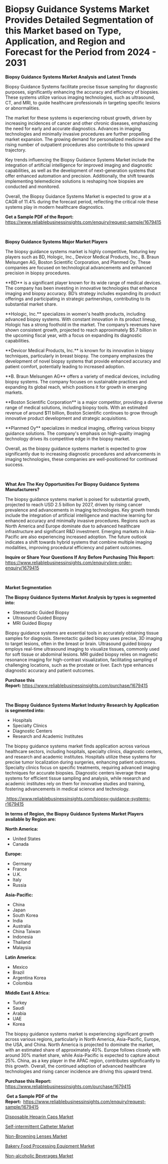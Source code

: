 <p><h1>Biopsy Guidance Systems Market Provides Detailed Segmentation of this Market based on Type, Application, and Region and Forecast for the Period from 2024 - 2031</h1></p><p><strong>Biopsy Guidance Systems Market Analysis and Latest Trends</strong></p>
<p><p>Biopsy Guidance Systems facilitate precise tissue sampling for diagnostic purposes, significantly enhancing the accuracy and efficiency of biopsies. These systems utilize various imaging technologies, such as ultrasound, CT, and MRI, to guide healthcare professionals in targeting specific lesions or abnormalities. </p><p>The market for these systems is experiencing robust growth, driven by increasing incidences of cancer and other chronic diseases, emphasizing the need for early and accurate diagnostics. Advances in imaging technologies and minimally invasive procedures are further propelling market expansion. The growing demand for personalized medicine and the rising number of outpatient procedures also contribute to this upward trajectory.</p><p>Key trends influencing the Biopsy Guidance Systems Market include the integration of artificial intelligence for improved imaging and diagnostic capabilities, as well as the development of next-generation systems that offer enhanced automation and precision. Additionally, the shift towards implementing telemedicine solutions is reshaping how biopsies are conducted and monitored.</p><p>Overall, the Biopsy Guidance Systems Market is expected to grow at a CAGR of 11.4% during the forecast period, reflecting the critical role these systems play in modern healthcare diagnostics.</p></p>
<p><strong>Get a Sample PDF of the Report:&nbsp;</strong> <a href="https://www.reliablebusinessinsights.com/enquiry/request-sample/1679415?utm_campaign=1109&utm_medium=2&utm_source=Github&utm_content=ia&utm_term=14102024&utm_id=biopsy-guidance-systems">https://www.reliablebusinessinsights.com/enquiry/request-sample/1679415</a></p>
<p>&nbsp;</p>
<p><strong>Biopsy Guidance Systems Major Market Players</strong></p>
<p><p>The biopsy guidance systems market is highly competitive, featuring key players such as BD, Hologic, Inc., Devicor Medical Products, Inc., B. Braun Melsungen AG, Boston Scientific Corporation, and Planmed Oy. These companies are focused on technological advancements and enhanced precision in biopsy procedures.</p><p>**BD** is a significant player known for its wide range of medical devices. The company has been investing in innovative technologies that enhance imaging and biopsy accuracy. BD’s strategy includes expanding its product offerings and participating in strategic partnerships, contributing to its substantial market share.</p><p>**Hologic, Inc.** specializes in women's health products, including advanced biopsy systems. With constant innovation in its product lineup, Hologic has a strong foothold in the market. The company’s revenues have shown consistent growth, projected to reach approximately $5.7 billion in the upcoming fiscal year, with a focus on expanding its diagnostic capabilities.</p><p>**Devicor Medical Products, Inc.** is known for its innovation in biopsy techniques, particularly in breast biopsy. The company emphasizes the development of novel biopsy systems that provide enhanced accuracy and patient comfort, potentially leading to increased adoption.</p><p>**B. Braun Melsungen AG** offers a variety of medical devices, including biopsy systems. The company focuses on sustainable practices and expanding its global reach, which positions it for growth in emerging markets.</p><p>**Boston Scientific Corporation** is a major competitor, providing a diverse range of medical solutions, including biopsy tools. With an estimated revenue of around $11 billion, Boston Scientific continues to grow through innovative product development and strategic acquisitions.</p><p>**Planmed Oy** specializes in medical imaging, offering various biopsy guidance solutions. The company's emphasis on high-quality imaging technology drives its competitive edge in the biopsy market.</p><p>Overall, as the biopsy guidance systems market is expected to grow significantly due to increasing diagnostic procedures and advancements in imaging technologies, these companies are well-positioned for continued success.</p></p>
<p>&nbsp;</p>
<p><strong>What Are The Key Opportunities For Biopsy Guidance Systems Manufacturers?</strong></p>
<p><p>The biopsy guidance systems market is poised for substantial growth, projected to reach USD 2.5 billion by 2027, driven by rising cancer prevalence and advancements in imaging technologies. Key growth trends include the integration of artificial intelligence and machine learning for enhanced accuracy and minimally invasive procedures. Regions such as North America and Europe dominate due to advanced healthcare infrastructure and significant R&D investment. Emerging markets in Asia-Pacific are also experiencing increased adoption. The future outlook indicates a shift towards hybrid systems that combine multiple imaging modalities, improving procedural efficiency and patient outcomes.</p></p>
<p><strong>Inquire or Share Your Questions If Any Before Purchasing This Report:</strong> <a href="https://www.reliablebusinessinsights.com/enquiry/pre-order-enquiry/1679415?utm_campaign=1109&utm_medium=2&utm_source=Github&utm_content=ia&utm_term=14102024&utm_id=biopsy-guidance-systems">https://www.reliablebusinessinsights.com/enquiry/pre-order-enquiry/1679415</a></p>
<p>&nbsp;</p>
<p><strong>Market Segmentation</strong></p>
<p><strong>The Biopsy Guidance Systems Market Analysis by types is segmented into:</strong></p>
<p><ul><li>Stereotactic Guided Biopsy</li><li>Ultrasound Guided Biopsy</li><li>MRI Guided Biopsy</li></ul></p>
<p><p>Biopsy guidance systems are essential tools in accurately obtaining tissue samples for diagnosis. Stereotactic guided biopsy uses precise, 3D imaging to target lesions, often in the breast or brain. Ultrasound guided biopsy employs real-time ultrasound imaging to visualize tissues, commonly used for soft tissue or abdominal lesions. MRI guided biopsy relies on magnetic resonance imaging for high-contrast visualization, facilitating sampling of challenging locations, such as the prostate or liver. Each type enhances diagnostic accuracy and patient outcomes.</p></p>
<p><strong>Purchase this Report:&nbsp;</strong><a href="https://www.reliablebusinessinsights.com/purchase/1679415?utm_campaign=1109&utm_medium=2&utm_source=Github&utm_content=ia&utm_term=14102024&utm_id=biopsy-guidance-systems">https://www.reliablebusinessinsights.com/purchase/1679415</a></p>
<p>&nbsp;</p>
<p><strong>The Biopsy Guidance Systems Market Industry Research by Application is segmented into:</strong></p>
<p><ul><li>Hospitals</li><li>Specialty Clinics</li><li>Diagnostic Centers</li><li>Research and Academic Institutes</li></ul></p>
<p><p>The biopsy guidance systems market finds application across various healthcare sectors, including hospitals, specialty clinics, diagnostic centers, and research and academic institutes. Hospitals utilize these systems for precise tumor localization during surgeries, enhancing patient outcomes. Specialty clinics focus on specific treatments, requiring advanced imaging techniques for accurate biopsies. Diagnostic centers leverage these systems for efficient tissue sampling and analysis, while research and academic institutes rely on them for innovative studies and training, fostering advancements in medical science and technology.</p></p>
<p><a href="https://www.reliablebusinessinsights.com/biopsy-guidance-systems-r1679415?utm_campaign=1109&utm_medium=2&utm_source=Github&utm_content=ia&utm_term=14102024&utm_id=biopsy-guidance-systems">&nbsp;https://www.reliablebusinessinsights.com/biopsy-guidance-systems-r1679415</a></p>
<p><strong>In terms of Region, the Biopsy Guidance Systems Market Players available by Region are:</strong></p>
<p>
    <p> <strong> North America: </strong>
        <ul>
            <li>United States</li>
            <li>Canada</li>
        </ul>
        </p> 
    <p> <strong> Europe: </strong>
        <ul>
            <li>Germany</li>
            <li>France</li>
            <li>U.K.</li>
            <li>Italy</li>
            <li>Russia</li>
        </ul>
        </p> 
    <p> <strong> Asia-Pacific: </strong>
        <ul>
            <li>China</li>
            <li>Japan</li>
            <li>South Korea</li>
            <li>India</li>
            <li>Australia</li>
            <li>China Taiwan</li>
            <li>Indonesia</li>
            <li>Thailand</li>
            <li>Malaysia</li>
        </ul>
        </p> 
    <p> <strong> Latin America: </strong>
        <ul>
            <li>Mexico</li>
            <li>Brazil</li>
            <li>Argentina Korea</li>
            <li>Colombia</li>
        </ul>
        </p> 
    <p> <strong> Middle East & Africa: </strong>
        <ul>
            <li>Turkey</li>
            <li>Saudi</li>
            <li>Arabia</li>
            <li>UAE</li>
            <li>Korea</li>
        </ul>
    </p>
    </p>
<p><p>The biopsy guidance systems market is experiencing significant growth across various regions, particularly in North America, Asia-Pacific, Europe, the USA, and China. North America is projected to dominate the market, with an estimated share of approximately 40%. Europe follows closely with around 30% market share, while Asia-Pacific is expected to capture about 25%. China, as a key player in the APAC region, contributes significantly to this growth. Overall, the continued adoption of advanced healthcare technologies and rising cancer incidence are driving this upward trend.</p></p>
<p><strong>Purchase this Report: </strong><a href="https://www.reliablebusinessinsights.com/purchase/1679415?utm_campaign=1109&utm_medium=2&utm_source=Github&utm_content=ia&utm_term=14102024&utm_id=biopsy-guidance-systems">https://www.reliablebusinessinsights.com/purchase/1679415</a></p>
<p>&nbsp;<strong>Get a Sample PDF of the Report:&nbsp;&nbsp;</strong><a href="https://www.reliablebusinessinsights.com/enquiry/request-sample/1679415?utm_campaign=1109&utm_medium=2&utm_source=Github&utm_content=ia&utm_term=14102024&utm_id=biopsy-guidance-systems">https://www.reliablebusinessinsights.com/enquiry/request-sample/1679415</a></p>
<p><strong></strong></p>
<p><p><a href="https://github.com/DRIVERKAPAUL/Market-Research-Report-List-1/blob/main/disposable-heparin-caps-market.md?utm_campaign=1109&utm_medium=2&utm_source=Github&utm_content=ia&utm_term=14102024&utm_id=biopsy-guidance-systems">Disposable Heparin Caps Market</a></p><p><a href="https://github.com/cliffxbwergin/Market-Research-Report-List-1/blob/main/self-intermittent-catheter-market.md?utm_campaign=1109&utm_medium=2&utm_source=Github&utm_content=ia&utm_term=14102024&utm_id=biopsy-guidance-systems">Self-intermittent Catheter Market</a></p><p><a href="https://www.linkedin.com/pulse/non-browning-lenses-market-essentials-key-players-jmtlc?trk=public_post_embed_feed-article-content&utm_campaign=1109&utm_medium=2&utm_source=Github&utm_content=ia&utm_term=14102024&utm_id=biopsy-guidance-systems">Non-Browning Lenses Market</a></p><p><a href="https://www.linkedin.com/pulse/bakery-food-processing-equipment-market-innovations-v36vc?trk=public_post_embed_feed-article-content&utm_campaign=1109&utm_medium=2&utm_source=Github&utm_content=ia&utm_term=14102024&utm_id=biopsy-guidance-systems">Bakery Food Processing Equipment Market</a></p><p><a href="https://www.linkedin.com/pulse/non-alcoholic-beverages-market-drivers-challenges-irv7c?trk=public_post_embed_feed-article-content&utm_campaign=1109&utm_medium=2&utm_source=Github&utm_content=ia&utm_term=14102024&utm_id=biopsy-guidance-systems">Non-alcoholic Beverages Market</a></p></p>